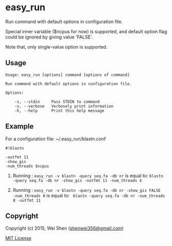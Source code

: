 # easy_run

Run command with default options in configuration file.

Special inner variable ($ncpus for now) is supported, and default option flag
could be ignored by giving value 'FALSE'.

Note that, only single-value option is supported.

## Usage

    Usage: easy_run [options] command [options of command]

	Run command with default options in configuration file.

	Options:

		-s, --stdin     Pass STDIN to command
		-v, --verbose   Verbosely print information
		-h, --help      Print this help message

## Example

For a configuration file:  ~/.easy_run/blastn.conf

	#!blastn

	-outfmt 11
	-show_gis
	-num_threads $ncpus

	
1) Running : ```easy_run -v blastn -query seq.fa -db nr```
  is equal to: ```blastn -query seq.fa -db nr -show_gis -outfmt 11 -num_threads 4```

2) Running : ```easy_run -v blastn -query seq.fa -db nr -show_gis FALSE  -num_threads 8```
  is equal to: ``` blastn -query seq.fa -db nr -num_threads 8 -outfmt 11```

## Copyright

Copyright (c) 2015, Wei Shen (shenwei356@gmail.com)

[MIT License](https://github.com/shenwei356/easy_run/blob/master/LICENSE)